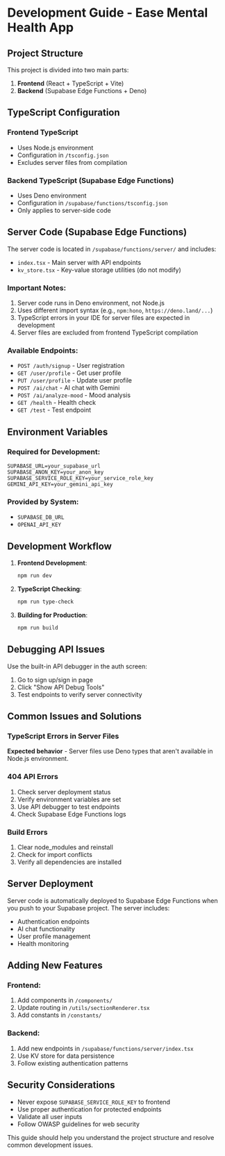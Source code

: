 # Development Guide - Ease Mental Health App

## Project Structure

This project is divided into two main parts:

1. **Frontend** (React + TypeScript + Vite)
2. **Backend** (Supabase Edge Functions + Deno)

## TypeScript Configuration

### Frontend TypeScript
- Uses Node.js environment
- Configuration in `/tsconfig.json`
- Excludes server files from compilation

### Backend TypeScript (Supabase Edge Functions)
- Uses Deno environment
- Configuration in `/supabase/functions/tsconfig.json`
- Only applies to server-side code

## Server Code (Supabase Edge Functions)

The server code is located in `/supabase/functions/server/` and includes:

- `index.tsx` - Main server with API endpoints
- `kv_store.tsx` - Key-value storage utilities (do not modify)

### Important Notes:
1. Server code runs in Deno environment, not Node.js
2. Uses different import syntax (e.g., `npm:hono`, `https://deno.land/...`)
3. TypeScript errors in your IDE for server files are expected in development
4. Server files are excluded from frontend TypeScript compilation

### Available Endpoints:

- `POST /auth/signup` - User registration
- `GET /user/profile` - Get user profile
- `PUT /user/profile` - Update user profile
- `POST /ai/chat` - AI chat with Gemini
- `POST /ai/analyze-mood` - Mood analysis
- `GET /health` - Health check
- `GET /test` - Test endpoint

## Environment Variables

### Required for Development:
```env
SUPABASE_URL=your_supabase_url
SUPABASE_ANON_KEY=your_anon_key
SUPABASE_SERVICE_ROLE_KEY=your_service_role_key
GEMINI_API_KEY=your_gemini_api_key
```

### Provided by System:
- `SUPABASE_DB_URL`
- `OPENAI_API_KEY`

## Development Workflow

1. **Frontend Development**:
   ```bash
   npm run dev
   ```

2. **TypeScript Checking**:
   ```bash
   npm run type-check
   ```

3. **Building for Production**:
   ```bash
   npm run build
   ```

## Debugging API Issues

Use the built-in API debugger in the auth screen:
1. Go to sign up/sign in page
2. Click "Show API Debug Tools"
3. Test endpoints to verify server connectivity

## Common Issues and Solutions

### TypeScript Errors in Server Files
**Expected behavior** - Server files use Deno types that aren't available in Node.js environment.

### 404 API Errors
1. Check server deployment status
2. Verify environment variables are set
3. Use API debugger to test endpoints
4. Check Supabase Edge Functions logs

### Build Errors
1. Clear node_modules and reinstall
2. Check for import conflicts
3. Verify all dependencies are installed

## Server Deployment

Server code is automatically deployed to Supabase Edge Functions when you push to your Supabase project. The server includes:

- Authentication endpoints
- AI chat functionality
- User profile management
- Health monitoring

## Adding New Features

### Frontend:
1. Add components in `/components/`
2. Update routing in `/utils/sectionRenderer.tsx`
3. Add constants in `/constants/`

### Backend:
1. Add new endpoints in `/supabase/functions/server/index.tsx`
2. Use KV store for data persistence
3. Follow existing authentication patterns

## Security Considerations

- Never expose `SUPABASE_SERVICE_ROLE_KEY` to frontend
- Use proper authentication for protected endpoints
- Validate all user inputs
- Follow OWASP guidelines for web security

This guide should help you understand the project structure and resolve common development issues.